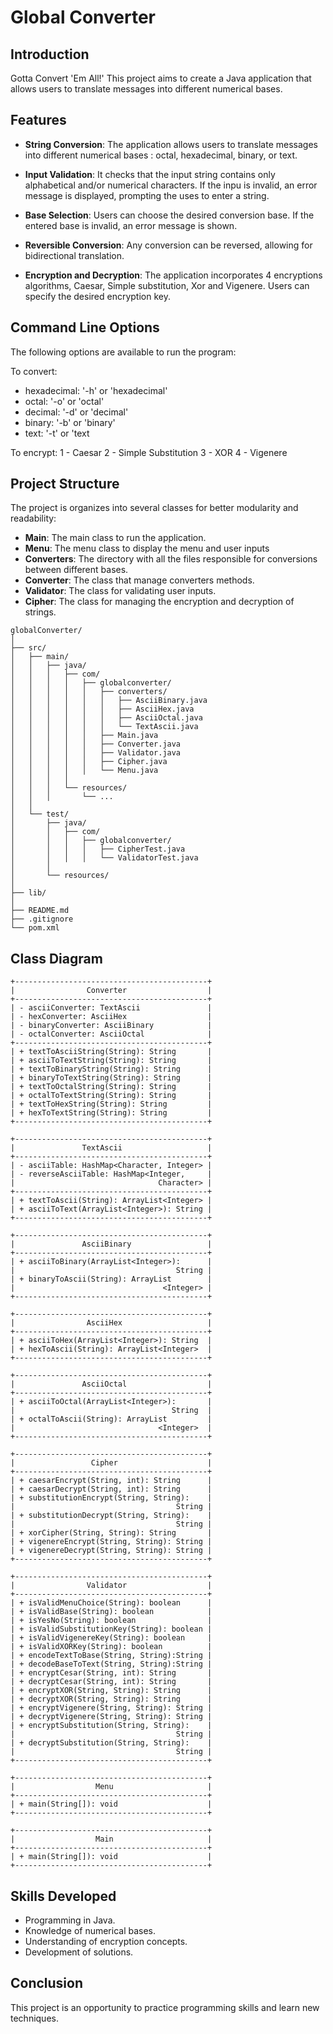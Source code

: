 # Global Converter


## Introduction

Gotta Convert 'Em All!' This project aims to create a Java application that allows users to translate messages into different numerical bases.

## Features

- **String Conversion**: The application allows users to translate messages into different numerical bases : octal, hexadecimal, binary, or text.

- **Input Validation**: It checks that the input string contains only alphabetical and/or numerical characters. If the inpu is invalid, an error message is displayed, prompting the uses to enter a string.

- **Base Selection**: Users can choose the desired conversion base. If the entered base is invalid, an error message is shown.

- **Reversible Conversion**: Any conversion can be reversed, allowing for bidirectional translation.

- **Encryption and Decryption**: The application incorporates 4 encryptions algorithms, Caesar, Simple substitution, Xor and Vigenere. Users can specify the desired encryption key.

## Command Line Options

The following options are available to run the program:

To convert:
- hexadecimal: '-h' or 'hexadecimal'
- octal: '-o' or 'octal'
- decimal: '-d' or 'decimal'
- binary: '-b' or 'binary'
- text: '-t' or 'text

To encrypt:
1 - Caesar
2 - Simple Substitution
3 - XOR
4 - Vigenere

## Project Structure

The project is organizes into several classes for better modularity and readability:
 - **Main**: The main class to run the application.
 - **Menu**: The menu class to display the menu and user inputs
 - **Converters**: The directory with all the files responsible for conversions between different bases.
 - **Converter**: The class that manage converters methods.
 - **Validator**: The class for validating user inputs.
 - **Cipher**: The class for managing the encryption and decryption of strings.

```
globalConverter/
│
├── src/                        
│   ├── main/                    
│   │   ├── java/               
│   │   │   ├── com/           
│   │   │   │   ├── globalconverter/
│   │   │   │   │   ├── converters/
│   │   │   │   │   │   ├── AsciiBinary.java 
│   │   │   │   │   │   ├── AsciiHex.java  
│   │   │   │   │   │   ├── AsciiOctal.java
│   │   │   │   │   │   └── TextAscii.java
│   │   │   │   │   ├── Main.java  
│   │   │   │   │   ├── Converter.java 
│   │   │   │   │   ├── Validator.java
│   │   │   │   │   ├── Cipher.java 
│   │   │   │   │   └── Menu.java
│   │   │   │
│   │   │   └── resources/
│   │   │       └── ...    
│   │
│   └── test/                   
│       ├── java/              
│       │   ├── com/           
│       │   │   ├── globalconverter/     
│       │   │   │   ├── CipherTest.java
│       │   │   │   └── ValidatorTest.java      
│       │
│       └── resources/          
│
├── lib/                        
│
├── README.md                   
├── .gitignore                   
└── pom.xml      
```

## Class Diagram

```
+-------------------------------------------+
|                Converter                  |
+-------------------------------------------+
| - asciiConverter: TextAscii               |
| - hexConverter: AsciiHex                  |
| - binaryConverter: AsciiBinary            |
| - octalConverter: AsciiOctal              |
+-------------------------------------------+
| + textToAsciiString(String): String       |
| + asciiToTextString(String): String       |
| + textToBinaryString(String): String      |
| + binaryToTextString(String): String      |
| + textToOctalString(String): String       |
| + octalToTextString(String): String       |
| + textToHexString(String): String         |
| + hexToTextString(String): String         |
+-------------------------------------------+

+-------------------------------------------+
|               TextAscii                   |
+-------------------------------------------+
| - asciiTable: HashMap<Character, Integer> |
| - reverseAsciiTable: HashMap<Integer,     |
|                                Character> |
+-------------------------------------------+
| + textToAscii(String): ArrayList<Integer> |
| + asciiToText(ArrayList<Integer>): String |
+-------------------------------------------+

+-------------------------------------------+
|               AsciiBinary                 |
+-------------------------------------------+
| + asciiToBinary(ArrayList<Integer>):      |
|                                    String |
| + binaryToAscii(String): ArrayList        |
|                                 <Integer> |
+-------------------------------------------+

+-------------------------------------------+
|                AsciiHex                   |
+-------------------------------------------+
| + asciiToHex(ArrayList<Integer>): String  |
| + hexToAscii(String): ArrayList<Integer>  |
+-------------------------------------------+

+-------------------------------------------+
|               AsciiOctal                  |
+-------------------------------------------+
| + asciiToOctal(ArrayList<Integer>):       |
|                                   String  |
| + octalToAscii(String): ArrayList         |
|                                <Integer>  |
+-------------------------------------------+

+-------------------------------------------+
|                 Cipher                    |
+-------------------------------------------+
| + caesarEncrypt(String, int): String      |
| + caesarDecrypt(String, int): String      |
| + substitutionEncrypt(String, String):    |
|                                    String |
| + substitutionDecrypt(String, String):    |
|                                    String |
| + xorCipher(String, String): String       |
| + vigenereEncrypt(String, String): String |
| + vigenereDecrypt(String, String): String |
+-------------------------------------------+

+-------------------------------------------+
|                Validator                  |
+-------------------------------------------+
| + isValidMenuChoice(String): boolean      |
| + isValidBase(String): boolean            |
| + isYesNo(String): boolean                |
| + isValidSubstitutionKey(String): boolean |
| + isValidVigenereKey(String): boolean     |
| + isValidXORKey(String): boolean          |
| + encodeTextToBase(String, String):String |
| + decodeBaseToText(String, String):String |
| + encryptCesar(String, int): String       |
| + decryptCesar(String, int): String       |
| + encryptXOR(String, String): String      |
| + decryptXOR(String, String): String      |
| + encryptVigenere(String, String): String |
| + decryptVigenere(String, String): String |
| + encryptSubstitution(String, String):    |
|                                    String |
| + decryptSubstitution(String, String):    |
|                                    String |
+-------------------------------------------+

+-------------------------------------------+
|                  Menu                     |
+-------------------------------------------+
| + main(String[]): void                    |
+-------------------------------------------+

+-------------------------------------------+
|                  Main                     |
+-------------------------------------------+
| + main(String[]): void                    |
+-------------------------------------------+

```
## Skills Developed

- Programming in Java.
- Knowledge of numerical bases.
- Understanding of encryption concepts.
- Development of solutions.

## Conclusion

This project is an opportunity to practice programming skills and learn new techniques.
